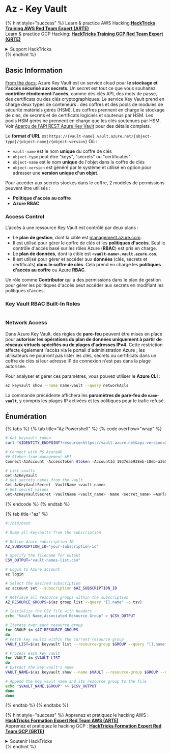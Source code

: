 # Az - Key Vault

{% hint style="success" %}
Learn & practice AWS Hacking:<img src="../../../.gitbook/assets/image (1).png" alt="" data-size="line">[**HackTricks Training AWS Red Team Expert (ARTE)**](https://training.hacktricks.xyz/courses/arte)<img src="../../../.gitbook/assets/image (1).png" alt="" data-size="line">\
Learn & practice GCP Hacking: <img src="../../../.gitbook/assets/image (2).png" alt="" data-size="line">[**HackTricks Training GCP Red Team Expert (GRTE)**<img src="../../../.gitbook/assets/image (2).png" alt="" data-size="line">](https://training.hacktricks.xyz/courses/grte)

<details>

<summary>Support HackTricks</summary>

* Check the [**subscription plans**](https://github.com/sponsors/carlospolop)!
* **Join the** 💬 [**Discord group**](https://discord.gg/hRep4RUj7f) or the [**telegram group**](https://t.me/peass) or **follow** us on **Twitter** 🐦 [**@hacktricks\_live**](https://twitter.com/hacktricks\_live)**.**
* **Share hacking tricks by submitting PRs to the** [**HackTricks**](https://github.com/carlospolop/hacktricks) and [**HackTricks Cloud**](https://github.com/carlospolop/hacktricks-cloud) github repos.

</details>
{% endhint %}

## Basic Information

[From the docs:](https://learn.microsoft.com/en-us/azure/key-vault/general/basic-concepts) Azure Key Vault est un service cloud pour **le stockage et l'accès sécurisé aux secrets**. Un secret est tout ce que vous souhaitez **contrôler étroitement l'accès**, comme des clés API, des mots de passe, des certificats ou des clés cryptographiques. Le service Key Vault prend en charge deux types de conteneurs : des coffres et des pools de modules de sécurité matériels gérés (HSM). Les coffres prennent en charge le stockage de clés, de secrets et de certificats logiciels et soutenus par HSM. Les pools HSM gérés ne prennent en charge que les clés soutenues par HSM. Voir [Aperçu de l'API REST Azure Key Vault](https://learn.microsoft.com/en-us/azure/key-vault/general/about-keys-secrets-certificates) pour des détails complets.

Le **format d'URL** est `https://{vault-name}.vault.azure.net/{object-type}/{object-name}/{object-version}` Où :

* `vault-name` est le nom **unique** du coffre de clés
* `object-type` peut être "keys", "secrets" ou "certificates"
* `object-name` est le nom **unique** de l'objet dans le coffre de clés
* `object-version` est généré par le système et utilisé en option pour adresser une **version unique d'un objet**.

Pour accéder aux secrets stockés dans le coffre, 2 modèles de permissions peuvent être utilisés :

* **Politique d'accès au coffre**
* **Azure RBAC**

### Access Control <a href="#access-control" id="access-control"></a>

L'accès à une ressource Key Vault est contrôlé par deux plans :

* Le **plan de gestion**, dont la cible est [management.azure.com](http://management.azure.com/).
* Il est utilisé pour gérer le coffre de clés et les **politiques d'accès**. Seul le contrôle d'accès basé sur les rôles Azure (**RBAC**) est pris en charge.
* Le **plan de données**, dont la cible est **`<vault-name>.vault.azure.com`**.
* Il est utilisé pour gérer et accéder aux **données** (clés, secrets et certificats) **dans le coffre de clés**. Cela prend en charge les **politiques d'accès au coffre** ou Azure **RBAC**.

Un rôle comme **Contributor** qui a des permissions dans le plan de gestion pour gérer les politiques d'accès peut accéder aux secrets en modifiant les politiques d'accès.

### Key Vault RBAC Built-In Roles <a href="#rbac-built-in-roles" id="rbac-built-in-roles"></a>

<figure><img src="../../../.gitbook/assets/image (27).png" alt=""><figcaption></figcaption></figure>

### Network Access

Dans Azure Key Vault, des règles de **pare-feu** peuvent être mises en place pour **autoriser les opérations du plan de données uniquement à partir de réseaux virtuels spécifiés ou de plages d'adresses IPv4**. Cette restriction affecte également l'accès via le portail d'administration Azure ; les utilisateurs ne pourront pas lister les clés, secrets ou certificats dans un coffre de clés si leur adresse IP de connexion n'est pas dans la plage autorisée.

Pour analyser et gérer ces paramètres, vous pouvez utiliser le **Azure CLI** :
```bash
az keyvault show --name name-vault --query networkAcls
```
La commande précédente affichera les **paramètres de pare-feu de `name-vault`**, y compris les plages IP activées et les politiques pour le trafic refusé.

## Énumération

{% tabs %}
{% tab title="Az Powershell" %}
{% code overflow="wrap" %}
```powershell
# Get keyvault token
curl "$IDENTITY_ENDPOINT?resource=https://vault.azure.net&api-version=2017-09-01" -H secret:$IDENTITY_HEADER

# Connect with PS AzureAD
## $token from management API
Connect-AzAccount -AccessToken $token -AccountId 1937ea5938eb-10eb-a365-10abede52387 -KeyVaultAccessToken $keyvaulttoken

# List vaults
Get-AzKeyVault
# Get secrets names from the vault
Get-AzKeyVaultSecret -VaultName <vault_name>
# Get secret values
Get-AzKeyVaultSecret -VaultName <vault_name> -Name <secret_name> –AsPlainText
```
{% endcode %}
{% endtab %}

{% tab title="az" %}
```bash
#!/bin/bash

# Dump all keyvaults from the subscription

# Define Azure subscription ID
AZ_SUBSCRIPTION_ID="your-subscription-id"

# Specify the filename for output
CSV_OUTPUT="vault-names-list.csv"

# Login to Azure account
az login

# Select the desired subscription
az account set --subscription $AZ_SUBSCRIPTION_ID

# Retrieve all resource groups within the subscription
AZ_RESOURCE_GROUPS=$(az group list --query "[].name" -o tsv)

# Initialize the CSV file with headers
echo "Vault Name,Associated Resource Group" > $CSV_OUTPUT

# Iterate over each resource group
for GROUP in $AZ_RESOURCE_GROUPS
do
# Fetch key vaults within the current resource group
VAULT_LIST=$(az keyvault list --resource-group $GROUP --query "[].name" -o tsv)

# Process each key vault
for VAULT in $VAULT_LIST
do
# Extract the key vault's name
VAULT_NAME=$(az keyvault show --name $VAULT --resource-group $GROUP --query "name" -o tsv)

# Append the key vault name and its resource group to the file
echo "$VAULT_NAME,$GROUP" >> $CSV_OUTPUT
done
done
```
{% endtab %}
{% endtabs %}

{% hint style="success" %}
Apprenez et pratiquez le hacking AWS :<img src="../../../.gitbook/assets/image (1).png" alt="" data-size="line">[**HackTricks Formation Expert Red Team AWS (ARTE)**](https://training.hacktricks.xyz/courses/arte)<img src="../../../.gitbook/assets/image (1).png" alt="" data-size="line">\
Apprenez et pratiquez le hacking GCP : <img src="../../../.gitbook/assets/image (2).png" alt="" data-size="line">[**HackTricks Formation Expert Red Team GCP (GRTE)**<img src="../../../.gitbook/assets/image (2).png" alt="" data-size="line">](https://training.hacktricks.xyz/courses/grte)

<details>

<summary>Soutenir HackTricks</summary>

* Consultez les [**plans d'abonnement**](https://github.com/sponsors/carlospolop)!
* **Rejoignez le** 💬 [**groupe Discord**](https://discord.gg/hRep4RUj7f) ou le [**groupe telegram**](https://t.me/peass) ou **suivez-nous sur** **Twitter** 🐦 [**@hacktricks\_live**](https://twitter.com/hacktricks\_live)**.**
* **Partagez des astuces de hacking en soumettant des PR aux** [**HackTricks**](https://github.com/carlospolop/hacktricks) et [**HackTricks Cloud**](https://github.com/carlospolop/hacktricks-cloud) dépôts github.

</details>
{% endhint %}
